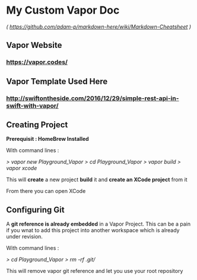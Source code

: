 #  My Custom Vapor Doc 
_( https://github.com/adam-p/markdown-here/wiki/Markdown-Cheatsheet )_

## Vapor Website 
### https://vapor.codes/

## Vapor Template Used Here
### http://swiftontheside.com/2016/12/29/simple-rest-api-in-swift-with-vapor/

## Creating Project 

__Prerequisit : HomeBrew Installed__

With command lines : 

_> vapor new Playground_Vapor_ 
_> cd Playground_Vapor_ 
_> vapor build_ 
_> vapor xcode_ 

This will __create__ a new project __build__ it and __create an XCode project__ from it 

From there you can open XCode

## Configuring Git 

A __git reference is already embedded__ in a Vapor Project. This can be a pain if you wnat to add this project into another workspace which is already under revision. 

With command lines : 

_> cd Playground_Vapor_
_> rm -rf .git/_

This will remove vapor git reference and let you use your root repository
